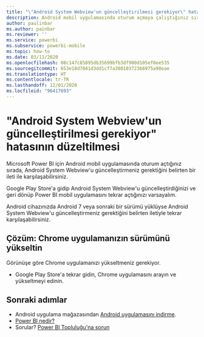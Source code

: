 ```yaml
---
title: "\"Android System Webview'un güncelleştirilmesi gerekiyor\" hatasının düzeltilmesi - Power BI"
description: Android mobil uygulamasında oturum açmaya çalıştığınız sırada, Android System Webview'u güncelleştirmeniz gerektiğini belirten bir ileti alabilirsiniz.
author: paulinbar
ms.author: painbar
ms.reviewer: ''
ms.service: powerbi
ms.subservice: powerbi-mobile
ms.topic: how-to
ms.date: 03/11/2020
ms.openlocfilehash: 08c147c85895db35699bfb3df900d105ef0ee535
ms.sourcegitcommit: 653e18d7041d3dd1cf7a38010372366975a98eae
ms.translationtype: HT
ms.contentlocale: tr-TR
ms.lasthandoff: 12/01/2020
ms.locfileid: "96417693"
---
```

# <a name="fixing-need-to-update-android-system-webview"></a>"Android System Webview'un güncelleştirilmesi gerekiyor" hatasının düzeltilmesi
Microsoft Power BI için Android mobil uygulamasında oturum açtığınız sırada, Android System Webview'u güncelleştirmeniz gerektiğini belirten bir ileti ile karşılaşabilirsiniz. 

Google Play Store'a gidip Android System Webview'u güncelleştirdiğinizi ve geri dönüp Power BI mobil uygulamasını tekrar açtığınızı varsayalım. 

Android cihazınızda Android 7 veya sonraki bir sürümü yüklüyse Android System Webview'u güncelleştirmeniz gerektiğini belirten iletiyle tekrar karşılaşabilirsiniz. 

## <a name="solution-upgrade-your-version-of-the-chrome-app"></a>Çözüm: Chrome uygulamanızın sürümünü yükseltin
Görünüşe göre Chrome uygulamanızı yükseltmeniz gerekiyor. 

* Google Play Store'a tekrar gidin, Chrome uygulamasını arayın ve yükseltmeyi edinin.

## <a name="next-steps"></a>Sonraki adımlar
* Android uygulama mağazasından [Android uygulamasını indirme](https://go.microsoft.com/fwlink/?LinkID=544867).
* [Power BI nedir?](../../fundamentals/power-bi-overview.md)
* Sorular? [Power BI Topluluğu'na sorun](https://community.powerbi.com/)

